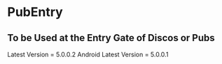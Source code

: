 # PubEntry

## To be Used at the Entry Gate of Discos or Pubs

Latest Version = 5.0.0.2
Android Latest Version = 5.0.0.1